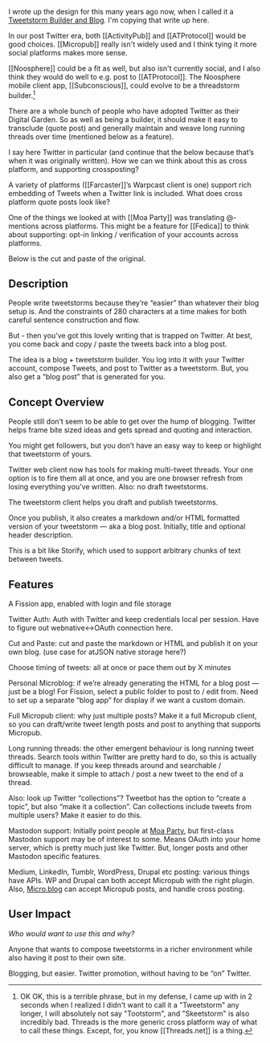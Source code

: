 I wrote up the design for this many years ago now, when I called it a [Tweetstorm Builder and Blog](https://talk.fission.codes/t/tweetstorm-builder-and-blog/433). I'm copying that write up here.

In our post Twitter era, both [[ActivityPub]] and [[ATProtocol]] would be good choices. [[Micropub]] really isn't widely used and I think tying it more social platforms makes more sense.

[[Noosphere]] could be a fit as well, but also isn't currently social, and I also think they would do well to e.g. post to [[ATProtocol]]. The Noosphere mobile client app, [[Subconscious]], could evolve to be a threadstorm builder.[^threadstorm]

[^threadstorm]: OK OK, this is a terrible phrase, but in my defense, I came up with in 2 seconds when I realized I didn't want to call it a "Tweetstorm" any longer, I will absolutely not say "Tootstorm", and "Skeetstorm" is also incredibly bad. Threads is the more generic cross platform way of what to call these things. Except, for, you know [[Threads.net]] is a thing.

There are a whole bunch of people who have adopted Twitter as their Digital Garden. So as well as being a builder, it should make it easy to transclude (quote post) and generally maintain and weave long running threads over time (mentioned below as a feature).

I say here Twitter in particular (and continue that the below because that’s when it was originally written). How we can we think about this as cross platform, and supporting crossposting?

A variety of platforms ([[Farcaster]]’s Warpcast client is one) support rich embedding of Tweets when a Twitter link is included. What does cross platform quote posts look like?

One of the things we looked at with [[Moa Party]] was translating @-mentions across platforms. This might be a feature for [[Fedica]] to think about supporting: opt-in linking / verification of your accounts across platforms.

Below is the cut and paste of the original.
## Description

People write tweetstorms because they’re “easier” than whatever their blog setup is. And the constraints of 280 characters at a time makes for both careful sentence construction and flow.

But - then you’ve got this lovely writing that is trapped on Twitter. At best, you come back and copy / paste the tweets back into a blog post.

The idea is a blog + tweetstorm builder. You log into it with your Twitter account, compose Tweets, and post to Twitter as a tweetstorm. But, you also get a “blog post” that is generated for you.

## Concept Overview

People still don’t seem to be able to get over the hump of blogging. Twitter helps frame bite sized ideas and gets spread and quoting and interaction.

You might get followers, but you don’t have an easy way to keep or highlight that tweetstorm of yours.

Twitter web client now has tools for making multi-tweet threads. Your one option is to fire them all at once, and you are one browser refresh from losing everything you’ve written. Also: no draft tweetstorms.

The tweetstorm client helps you draft and publish tweetstorms.

Once you publish, it also creates a markdown and/or HTML formatted version of your tweetstorm — aka a blog post. Initially, title and optional header description.

This is a bit like Storify, which used to support arbitrary chunks of text between tweets.

## Features

A Fission app, enabled with login and file storage

Twitter Auth: Auth with Twitter and keep credentials local per session. Have to figure out webnative<->OAuth connection here.

Cut and Paste: cut and paste the markdown or HTML and publish it on your own blog. (use case for atJSON native storage here?)

Choose timing of tweets: all at once or pace them out by X minutes

Personal Microblog: if we’re already generating the HTML for a blog post — just be a blog! For Fission, select a public folder to post to / edit from. Need to set up a separate “blog app” for display if we want a custom domain.

Full Micropub client: why just multiple posts? Make it a full Micropub client, so you can draft/write tweet length posts and post to anything that supports Micropub.

Long running threads: the other emergent behaviour is long running tweet threads. Search tools within Twitter are pretty hard to do, so this is actually difficult to manage. If you keep threads around and searchable / browseable, make it simple to attach / post a new tweet to the end of a thread.

Also: look up Twitter “collections”? Tweetbot has the option to “create a topic”, but also “make it a collection”. Can collections include tweets from multiple users? Make it easier to do this.

Mastodon support: Initially point people at [Moa Party](https://moa.party/), but first-class Mastodon support may be of interest to some. Means OAuth into your home server, which is pretty much just like Twitter. But, longer posts and other Mastodon specific features.

Medium, LinkedIn, Tumblr, WordPress, Drupal etc posting: various things have APIs. WP and Drupal can both accept Micropub with the right plugin. Also, [Micro.blog](https://micro.blog/) can accept Micropub posts, and handle cross posting.

## User Impact

_Who would want to use this and why?_

Anyone that wants to compose tweetstorms in a richer environment while also having it post to their own site.

Blogging, but easier. Twitter promotion, without having to be “on” Twitter.